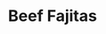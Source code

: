 ---
title: "Beef Fajitas"
price: "$16.00"
category: "Mexican-Cuisine"
img: ""
desc: "Tender seared steak full of flavor with grilled peppers and onions"
---